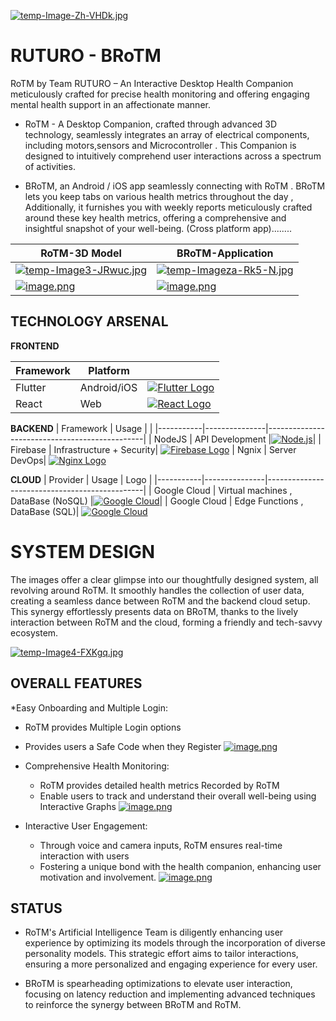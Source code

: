[![temp-Image-Zh-VHDk.jpg](https://i.postimg.cc/vTnyx026/temp-Image-Zh-VHDk.jpg)](https://postimg.cc/dZJpzjYq)
# RUTURO - BRoTM
RoTM by Team RUTURO – An Interactive Desktop Health Companion meticulously crafted for precise health monitoring and offering engaging mental health support in an affectionate manner.
 
- RoTM - A Desktop Companion, crafted through advanced 3D technology, seamlessly integrates an array of electrical components, including motors,sensors and Microcontroller . This Companion is designed to intuitively comprehend user interactions across a spectrum of activities.

- BRoTM, an Android / iOS app seamlessly connecting with RoTM . BRoTM lets you keep tabs on various health metrics throughout the day , Additionally, it furnishes you with weekly reports meticulously crafted around these key health metrics, offering a comprehensive and insightful snapshot of your well-being. (Cross platform app)........

|**RoTM-3D Model**| BRoTM-Application|                                          
|-----------|---------------|
[![temp-Image3-JRwuc.jpg](https://i.postimg.cc/9FWDRdFD/temp-Image3-JRwuc.jpg)](https://postimg.cc/14jmbNFS)    | [![temp-Imageza-Rk5-N.jpg](https://i.postimg.cc/d3sRLfV5/temp-Imageza-Rk5-N.jpg)](https://postimg.cc/TLs5sCmb)| 
| [![image.png](https://i.postimg.cc/15w71SBj/image.png)](https://postimg.cc/GH3xvZZF)| [![image.png](https://i.postimg.cc/c1m69ty9/image.png)](https://postimg.cc/5jXxj0tL)|










## TECHNOLOGY ARSENAL

**FRONTEND**

| Framework | Platform      |                                           |
|-----------|---------------|-----------------------------------------------|
| Flutter   | Android/iOS   | [![Flutter Logo](https://img.shields.io/badge/-Flutter-02569B?style=flat&logo=flutter&logoColor=cyan)](https://flutter.dev/)  |
| React     | Web           | [![React Logo](https://img.shields.io/badge/-React-61DAFB?style=flat&logo=react&logoColor=black)](https://reactjs.org/)      |

**BACKEND**
| Framework | Usage      |                                           |
|-----------|---------------|-----------------------------------------------|
| NodeJS   | API Development   |[![Node.js](https://img.shields.io/badge/-Node.js-339933?style=flat&logo=node.js&logoColor=black)](https://nodejs.org/)|
| Firebase     | Infrastructure + Security| [![Firebase Logo](https://img.shields.io/badge/-Firebase-FFCA28?style=flat&logo=firebase&logoColor=black)](https://firebase.google.com/)
| Ngnix     | Server DevOps| [![Nginx Logo](https://img.shields.io/badge/-Nginx-009639?style=flat&logo=nginx&logoColor=black)](https://www.nginx.com/)

**CLOUD**
| Provider | Usage      | Logo                                          |
|-----------|---------------|-----------------------------------------------|
| Google Cloud   | Virtual machines , DataBase (NoSQL)  |[![Google Cloud](https://img.shields.io/badge/-Google%20Cloud-4285F4?style=flat&logo=google-cloud&logoColor=4285F4&labelColor=black)](https://cloud.google.com/)|
| Google Cloud | Edge Functions , DataBase (SQL)| [![Google Cloud](https://img.shields.io/badge/-Google%20Cloud-4285F4?style=flat&logo=google-cloud&logoColor=4285F4&labelColor=black)](https://cloud.google.com/)




# SYSTEM DESIGN
The images offer a clear glimpse into our thoughtfully designed system, all revolving around RoTM. It smoothly handles the collection of user data, creating a seamless dance between RoTM and the backend cloud setup. This synergy effortlessly presents data on BRoTM, thanks to the lively interaction between RoTM and the cloud, forming a friendly and tech-savvy ecosystem.

[![temp-Image4-FXKgq.jpg](https://i.postimg.cc/7hJHMHhh/temp-Image4-FXKgq.jpg)](https://postimg.cc/wRHY9dhY)

## OVERALL FEATURES 
*Easy Onboarding and Multiple Login:
  * RoTM provides Multiple Login options
  * Provides users a Safe Code when they Register
[![image.png](https://i.postimg.cc/PJP5BPh0/image.png)](https://postimg.cc/sGCzWfMJ)

* Comprehensive Health Monitoring:
  * RoTM provides detailed health metrics Recorded by RoTM
  * Enable users to track and understand their overall well-being using Interactive Graphs
[![image.png](https://i.postimg.cc/9fQ0GxKW/image.png)](https://postimg.cc/gx1GpKG5)

* Interactive User Engagement:
  * Through voice and camera inputs, RoTM ensures real-time interaction with users
  *  Fostering a unique bond with the health companion, enhancing user motivation and involvement.
[![image.png](https://i.postimg.cc/zG4jPcZk/image.png)](https://postimg.cc/LJBLJvsq)

## STATUS

- RoTM's Artificial Intelligence Team is diligently enhancing user experience by optimizing its models through the incorporation of diverse personality models. This strategic effort aims to tailor interactions, ensuring a more personalized and engaging experience for every user.

- BRoTM is spearheading optimizations to elevate user interaction, focusing on latency reduction and implementing advanced techniques to reinforce the synergy between BRoTM and RoTM.

